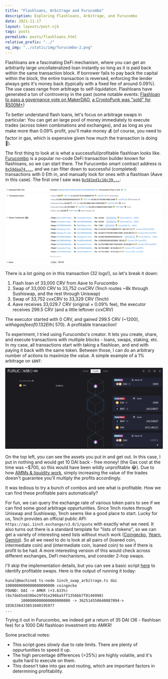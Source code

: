 ```yaml
---
title: "Flashloans, Arbitrage and Furucombo"
description: Exploring Flashloans, Arbitrage, and Furucombo
date: 2021-11-17
layout: layouts/post.njk
tags: posts
permalink: posts/flashloans.html
relative_prefix: "../"
og_img: "../static/img/furucombo-2.png"
---
```


Flashloans are a fascinating DeFi mechanism, where you can get an arbitrarily large uncollateralized loan instantly so long as it is paid back within the same transaction block. If borrower fails to pay back the capital within the block, the entire transaction is reversed, enforcing the lender always gets it's money back (typically with a fixed fee of around 0.09%). The use cases range from arbitrage to self-liquidation. Flashloans have generated a ton of controversy in the past (some notable events: [Flashloan to pass a governance vote on MakerDAO](https://www.theblockcrypto.com/post/82721/makerdao-issues-warning-after-a-flash-loan-is-used-to-pass-a-governance-vote), [a CryptoPunk was "sold" for $500M+](https://decrypt.co/84756/no-someone-didnt-really-pay-532-million-cryptopunk-nft))

To better understand flash loans, let's focus on arbitrage swaps in particular: You can get an large pool of money immediately to execute trades (across token combinations and exchanges), and as long as you make more than 0.09% profit, you'll make money 💰 (of course, you need to factor in gas, which is expensive given how much the transaction is doing 💸).

The first thing to look at is what a successful/profitable flashloan looks like. [Furucombo](https://furucombo.app/) is a popular no-code DeFi transaction builder known for flashloans, so we can start there. The Furucombo smart contract address is [`0x59daa74...`](https://etherscan.io/address/0x59daa74f2d15c87aac435ec18cb559f92490c100), and we can filter down to successful (completed) transactions with 0 Eth in, and manually look for ones with a flashloan (Aave in this case). The first one I saw was [`0x581ed1c16c39...`](https://etherscan.io/tx/0x581ed1c16c39ce72943b6ed88ebbfd5b14a78eceb6ff371b97329cd6dcb2b21c):

![Furucombo Example](../static/img/furucombo-2.png)

There is a lot going on in this transaction (32 logs!), so let's break it down:
1. Flash loan of 33,000 CRV from Aave to Furucombo
2. Swap of 33,000 CRV to 33,752 cvxCRV (1inch routes ~8k through Sushiswap, and the rest through Uniswap)
3. Swap of 33,752 cvxCRV to 33,329 CRV (1inch)
4. Aave receives 33,029.7 CRV (original + 0.09% fee), the executor receives 299.5 CRV (and a little leftover cvxCRV)

The executor started with 0 CRV, and gained 299.5 CRV (~$1200), with a gas fee of 0.132 Eth (~$570). A profitable transaction!

To experiment, I tried using Furucombo's creator. It lets you create, share, and execute transactions with multiple blocks - loans, swaps, staking, etc. In my case, all transactions start with taking a flashloan, and end with paying it back with the same token. Between those, I can do an arbitrary number of actions to maximize the value. A simple example of a 1% arbitrage on `$BNT`:

![Furucombo Example](../static/img/furucombo-1.png)

On the top left, you can see the assets you put in and get out. In this case, I put in nothing and would get 10 DAI back - free money! (the Gas cost at the time was ~$700, so this would have been wildly unprofitable 😂). Due to how [AMMs & liquidity work](https://medium.com/linum-labs/intro-to-bonding-curves-and-shapes-bf326bc4e11a), simply increasing the value of the trades doesn't guarantee you'll multiply the profits accordingly.

It was tedious to try a bunch of combos and see what is profitable. How we can find these profitable pairs automatically?

For fun, we can query the exchange rate of various token pairs to see if we can find some good arbitrage oppurtunities. Since 1inch routes through Uniswap and Sushiswap, 1inch seems like a good place to start. Lucky for us, 1inch provides an official public API: `https://api.1inch.exchange/v3.0/1/quote` with exactly what we need. It also turns out there is a standard template for "lists of tokens", so we can get a variety of interesting seed lists without much work ([Coingecko](https://tokens.coingecko.com/uniswap/all.json), [Yearn](https://yearn.science/static/tokenlist.json), [Gemini](https://www.gemini.com/uniswap/manifest.json)). So all we need to do is look at all pairs of (loaned coin, intermediate coin) and (intermediate coin, loaned coin) to see if there is profit to be had. A more interesting version of this would check across different exchanges, DeFi mechanisms, and consider 2-hop swaps.


I'll skip the implementation details, but you can see a basic script [here](https://github.com/kunalmodi/web3-explorations/tree/master/arbitrage) to identify profitable swaps. Here is the output of running it today:

```
kunal@machine$ ts-node 1inch_swap_arbitrage.ts dai 1000000000000000000000 coingecko
FOUND: DAI -> AMKR (+3.633%) (0x7deb5e830be29f91e298ba5ff1356bb7f8146998)
       1000000000000000000000 -> 362514550640887094-> 1036336433651040195977
...
```

Trying it out in Furucombo, we indeed get a return of 35 DAI (36 - flashloan fee) for a 1000 DAI flashloan investment into AMKR!

Some practical notes:
- This script goes _slowly_ due to rate limits. There are plenty of oppurtunities to speed it up.
- The high percentage differences (>25%) are highly volatile, and it's quite hard to execute on them.
- This doesn't take into gas and routing, which are important factors in determining profitability.
